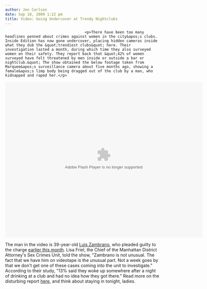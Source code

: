 ```yaml
---
author: Jen Carlson
date: Sep 18, 2009 1:22 pm
title: Video: Going Undercover at Trendy Nightclubs
---
```


	
										<p>There have been too many headlines penned about crimes against women in the city&apos;s clubs. Inside Edition has now gone undercover, placing hidden cameras inside what they dub the &quot;trendiest clubs&quot; here. Their investigation lasted a month, during which time they also surveyed women on their safety. They report back that &quot;42% of women surveyed have felt threatened by men inside or outside a bar or nightclub.&quot; The show obtained the below footage taken from Marquee&apos;s surveillance camera about five months ago, showing a female&apos;s limp body being dragged out of the club by a man, who kidnapped and raped her.</p>

<p> <object width="640" height="505"><param name="movie" value="http://www.youtube.com/v/6THfqr6rMwY&amp;hl=en&amp;fs=1&amp;"><param name="allowFullScreen" value="true"><param name="allowscriptaccess" value="always"><embed src="https://web.archive.org/web/20150915002920oe_/http://www.youtube.com/v/6THfqr6rMwY&amp;hl=en&amp;fs=1&amp;" type="application/x-shockwave-flash" allowscriptaccess="always" allowfullscreen="true" width="640" height="505"></object></p>

<p>The man in the video is 39-year-old <a href="https://web.archive.org/web/20150915002920/http://gothamist.com/2009/07/22/man_charged_with_rape_after_abducting_a_woman_from_marquee.php">Luis Zambrano</a>, who pleaded guilty to the charge <a href="https://web.archive.org/web/20150915002920/http://www.nypost.com/p/news/local/queens/fiend_fesses_to_raping_passed_out_4J1F8ijTKBAOjXzTFK9U2K">earlier this month</a>. Lisa Friel, the Chief of the Manhattan District Attorney&apos;s Sex Crimes Unit, told the show, &quot;Zambrano is not unusual.  The fact that we have him on videotape is the unusual part. Not a week goes by that we don&apos;t get one of these cases coming into the unit to investigate.&quot; According to their study, &quot;13% said they woke up somewhere after a night of drinking at a club and had no idea how they got there.&quot; Read more on the disturbing report <a href="https://web.archive.org/web/20150915002920/http://www.insideedition.com/news.aspx?storyId=3398">here</a>, and think about staying in tonight, ladies.</p>					
										
									
				